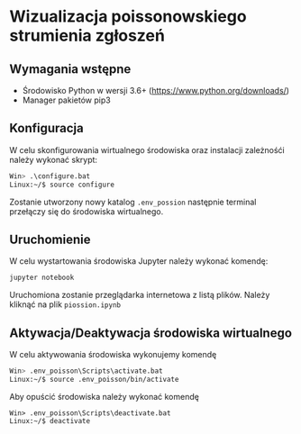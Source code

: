 # Wizualizacja poissonowskiego strumienia zgłoszeń

## Wymagania wstępne

* Środowisko Python w wersji 3.6+ (https://www.python.org/downloads/)
* Manager pakietów pip3

## Konfiguracja

W celu skonfigurowania wirtualnego środowiska oraz instalacji zależnośći należy wykonać skrypt:

```bash
Win> .\configure.bat
Linux:~/$ source configure
```

Zostanie utworzony nowy katalog ```.env_possion``` następnie terminal przełączy się do środowiska wirtualnego.

## Uruchomienie 

W celu wystartowania środowiska Jupyter należy wykonać komendę:

```bash
jupyter notebook
```

Uruchomiona zostanie przeglądarka internetowa z listą plików. Należy kliknąć na plik ```piossion.ipynb```

## Aktywacja/Deaktywacja środowiska wirtualnego

W celu aktywowania środowiska wykonujemy komendę

```bash
Win> .env_poisson\Scripts\activate.bat
Linux:~/$ source .env_poisson/bin/activate
```

Aby opuścić środowiska należy wykonać komendę

```basg
Win> .env_poisson\Scripts\deactivate.bat
Linux:~/$ deactivate
```
